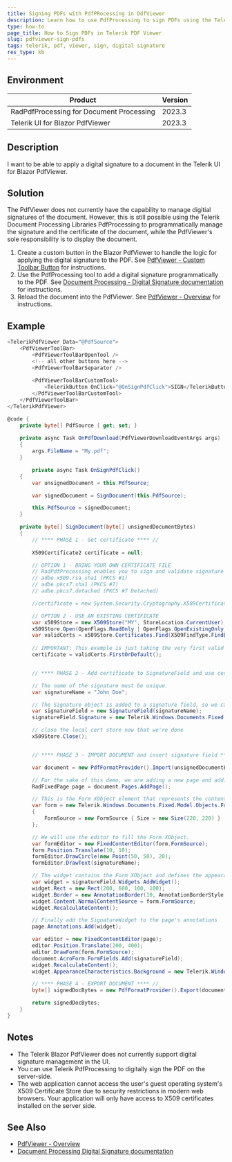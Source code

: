 ```yaml
---
title: Signing PDFs with PdfPRocessing in DdfViewer
description: Learn how to use PdfProcessing to sign PDFs using the Telerik PdfViewer in a web application.
type: how-to
page_title: How to Sign PDFs in Telerik PDF Viewer
slug: pdfviewer-sign-pdfs
tags: telerik, pdf, viewer, sign, digital signature
res_type: kb
---
```


## Environment

| Product | Version |
| --- | --- |
| RadPdfProcessing for Document Processing | 2023.3 |
| Telerik UI for Blazor PdfViewer | 2023.3 |

## Description

I want to be able to apply a digital signature to a document in the Telerik UI for Blazor PdfViewer.

## Solution

The PdfViewer does not currently have the capability to manage digitial signatures of the document. However, this is still possible using the Telerik Document Processing Libraries PdfProcessing to programmatically manage the signature and the certificate of the document, while the PdfViewer's sole responsibility is to display the document.

1. Create a custom button in the Blazor PdfViewer to handle the logic for applying the digital signature to the PDF. See [PdfViewer - Custom Toolbar Button](https://docs.telerik.com/blazor-ui/components/pdfviewer/toolbar#custom-tools) for instructions.
2. Use the PdfProcessing tool to add a digital signature programmatically to the PDF. See [Document Processing - Digital Signature documentation](https://docs.telerik.com/devtools/document-processing/libraries/radpdfprocessing/features/security/digital-signatures) for instructions.
3. Reload the document into the PdfViewer. See [PdfViewer - Overview](https://docs.telerik.com/blazor-ui/components/pdfviewer/overview) for instructions.


## Example

```csharp
<TelerikPdfViewer Data="@PdfSource">
    <PdfViewerToolBar>
        <PdfViewerToolBarOpenTool />
        <!-- all other buttons here -->
		<PdfViewerToolBarSeparator />
		
		<PdfViewerToolBarCustomTool>
            <TelerikButton OnClick="@OnSignPdfClick">SIGN</TelerikButton>
        </PdfViewerToolBarCustomTool>
    </PdfViewerToolBar>
</TelerikPdfViewer>

@code {
    private byte[] PdfSource { get; set; }
	
	private async Task OnPdfDownload(PdfViewerDownloadEventArgs args)
    {
        args.FileName = "My.pdf";
    }

        private async Task OnSignPdfClick()
    {
        var unsignedDocument = this.PdfSource;

        var signedDocument = SignDocument(this.PdfSource);

        this.PdfSource = signedDocument;
    }

	private byte[] SignDocument(byte[] unsignedDocumentBytes)
	{
        // **** PHASE 1 - Get certificate **** //
		
		X509Certificate2 certificate = null;

		// OPTION 1 - BRING YOUR OWN CERTIFICATE FILE
        // RadPdfProcessing enables you to sign and validate signature fields using standard signature encodings
        // adbe.x509.rsa_sha1 (PKCS #1)
        // adbe.pkcs7.sha1 (PKCS #7)
        // adbe.pkcs7.detached (PKCS #7 Detached)

		//certificate = new System.Security.Cryptography.X509Certificates.X509Certificate2(certificateFilePath, certificateFilePassword);

		// OPTION 2 - USE AN EXISTING CERTIFICATE
		var x509Store = new X509Store("MY", StoreLocation.CurrentUser);
		x509Store.Open(OpenFlags.ReadOnly | OpenFlags.OpenExistingOnly);
		var validCerts = x509Store.Certificates.Find(X509FindType.FindByTimeValid, DateTime.Now, false);
		
		// IMPORTANT: This example is just taking the very first valid cert. In a real app, you will selected the cert you want to sign the document with
		certificate = validCerts.FirstOrDefault();


        // **** PHASE 2 - Add certificate to SignatureField and use certificate **** //

        // The name of the signature must be unique.
        var signatureName = "John Doe";

        // The Signature object is added to a signature field, so we can add a visualization to it.
		var signatureField = new SignatureField(signatureName);
		signatureField.Signature = new Telerik.Windows.Documents.Fixed.Model.DigitalSignatures.Signature(certificate);

        // close the local cert store now that we're done
        x509Store.Close();


        // **** PHASE 3 - IMPORT DOCUMENT and insert signature field **** //

        var document = new PdfFormatProvider().Import(unsignedDocumentBytes);

        // For the sake of this demo, we are adding a new page and adding a new signature field there, if your document already has a signature field, you can search for it instead
        RadFixedPage page = document.Pages.AddPage();

        // This is the Form XObject element that represents the contents of the signature field.
        var form = new Telerik.Windows.Documents.Fixed.Model.Objects.Form
        {
            FormSource = new FormSource { Size = new Size(220, 220) }
        };

        // We will use the editor to fill the Form XObject.
        var formEditor = new FixedContentEditor(form.FormSource);
        form.Position.Translate(10, 10);
        formEditor.DrawCircle(new Point(50, 50), 20);
        formEditor.DrawText(signatureName);

		// The widget contains the Form XObject and defines the appearance of the signature field.
		var widget = signatureField.Widgets.AddWidget();
		widget.Rect = new Rect(200, 600, 100, 100);
		widget.Border = new AnnotationBorder(10, AnnotationBorderStyle.Solid, null);
		widget.Content.NormalContentSource = form.FormSource;
		widget.RecalculateContent();

        // Finally add the SignatureWidget to the page's annotations
		page.Annotations.Add(widget);

		var editor = new FixedContentEditor(page);
		editor.Position.Translate(200, 400);
		editor.DrawForm(form.FormSource);
		document.AcroForm.FormFields.Add(signatureField);
		widget.RecalculateContent();
		widget.AppearanceCharacteristics.Background = new Telerik.Windows.Documents.Fixed.Model.ColorSpaces.RgbColor(255, 0, 0);

        // **** PHASE 4 - EXPORT DOCUMENT **** //
        byte[] signedDocBytes = new PdfFormatProvider().Export(document);

        return signedDocBytes;
    }
}
```

## Notes

- The Telerik Blazor PdfViewer does not currently support digital signature management in the UI.
- You can use Telerik PdfProcessing to digitally sign the PDF on the server-side.
- The web application cannot access the user's guest operating system's X509 Certificate Store due to security restrictions in modern web browsers. Your application will only have access to X509 certificates installed on the server side. 

## See Also

- [PdfViewer - Overview](https://docs.telerik.com/blazor-ui/components/pdfviewer/overview)
- [Document Processing Digital Signature documentation](https://docs.telerik.com/devtools/document-processing/libraries/radpdfprocessing/features/security/digital-signatures)
